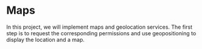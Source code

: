 # Maps

In this project, we will implement maps and geolocation services. The first step is to request the corresponding permissions and use geopositioning to display the location and a map.